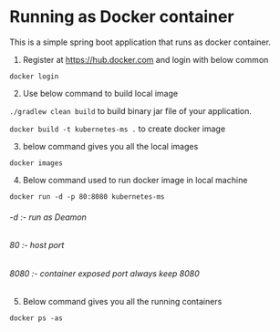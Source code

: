 # Running as Docker container

This is a simple spring boot application that runs as docker container.


1. Register at https://hub.docker.com and login with below common

`docker login`

2. Use below command to build local image

`./gradlew clean build` to build binary jar file of your application.

`docker build -t kubernetes-ms .` to create docker image

3. below command gives you all the local images

`docker images`

4. Below command used to run docker image in local machine

`docker run -d -p 80:8080 kubernetes-ms`

###### -d :- run as Deamon
###### 80 :- host port
###### 8080 :- container exposed port always keep 8080

5. Below command gives you all the running containers

`docker ps -as`

